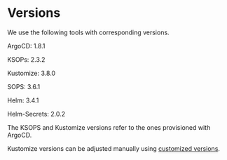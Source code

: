 # Versions

We use the following tools with corresponding versions.

ArgoCD: 1.8.1

KSOPs: 2.3.2

Kustomize: 3.8.0

SOPS: 3.6.1

Helm: 3.4.1

Helm-Secrets: 2.0.2

The KSOPS and Kustomize versions refer to the ones provisioned with ArgoCD.

Kustomize versions can be adjusted manually using [customized versions](https://argoproj.github.io/argo-cd/user-guide/kustomize/#custom-kustomize-versions).
